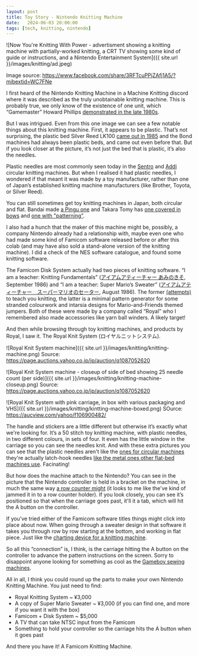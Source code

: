 ```yaml
---
layout: post
title: Toy Story - Nintendo Knitting Machine
date:   2024-06-03 20:00:00
tags: [tech, knitting, nintendo]
---
```


![Now You're Knitting With Power - advertisment showing a knitting machine with partially-worked knitting, a CRT TV showing some kind of guide or instructions, and a Nintendo Entertainment System]({{ site.url }}/images/knitting/ad.jpeg)

Image source: https://www.facebook.com/share/3RFTcuPPjZAfj1A5/?mibextid=WC7FNe

I first heard of the Nintendo Knitting Machine in a Machine Knitting discord where it was described as the truly unobtainable knitting machine. This is probably true, we only know of the existence of one unit, which “Gamemaster” Howard Phillips [demonstrated in the late 1980s](https://www.facebook.com/share/SACYZJpLeBADzVzH/?mibextid=WC7FNe).

But I was intrigued. Even from this one image we can see a few notable things about this knitting machine. 
First, it appears to be plastic. That’s not surprising, the plastic bed Silver Reed LK100 [came out in 1985](https://s917320818ade283a.jimcontent.com/download/version/1534837163/module/10654462579/name/%E7%B7%A8%E6%A9%9F%E5%B9%B4%E8%A1%A8.pdf) and the Bond machines had always been plastic beds, and came out even before that. But if you look closer at the picture, it’s not just the bed that is plastic, it’s also the needles.

Plastic needles are most commonly seen today in the [Sentro](https://www.youtube.com/watch?v=WrNYn_7WJMU) and [Addi](https://www.youtube.com/watch?v=wdz5dUsPxnc) circular knitting machines. But when I realised it had plastic needles, I wondered if that meant it was made by a toy manufacturer, rather than one of Japan’s established knitting machine manufacturers (like Brother, Toyota, or Silver Reed). 

You can still sometimes get toy knitting machines in Japan, both circular and flat. Bandai made [a Pingu one](https://www.bandai.co.jp/catalog/item.php?jan_cd=4902425627762000) and Takara Tomy has [one covered in bows](https://www.takaratomy.co.jp/products/amukawaamina/) and [one with "patterning"](https://www.youtube.com/watch?v=a7Pg6SXNmD4).

I also had a hunch that the maker of this machine might be, possibly, a company Nintendo already had a relationship with, maybe even one who had made some kind of Famicom software released before or after this colab (and may have also sold a stand-alone version of the knitting machine). I did a check of the NES software catalogue, and found some knitting software.

The Famicom Disk System actually had two pieces of knitting software. “I am a teacher: Knitting Fundamentals” ([アイアムアティーチャー あみのきそ](https://www.gamingalexandria.com/highquality/fds/I%20Am%20a%20Teacher%20-%20Teami%20no%20Kiso/I%20Am%20a%20Teacher%20-%20Teami%20no%20Kiso.pdf), September 1986) and “I am a teacher: Super Mario’s Sweater” ([アイアムアティーチャー　スーパーマリオのセーター](https://wikiwiki.jp/vipgt6/%E3%82%A2%E3%82%A4%E3%82%A2%E3%83%A0%E3%82%A2%E3%83%86%E3%82%A3%E3%83%BC%E3%83%81%E3%83%A3%E3%83%BC%20%E3%82%B9%E3%83%BC%E3%83%91%E3%83%BC%E3%83%9E%E3%83%AA%E3%82%AA%E3%81%AE%E3%82%BB%E3%83%BC%E3%82%BF%E3%83%BC/%E6%89%8B%E3%81%82%E3%81%BF%E3%81%AE%E3%81%8D%E3%81%9D), August 1986). The former [(attempts)](https://www.youtube.com/watch?v=dFaZaE5qhMw) to teach you knitting, the latter is a minimal pattern generator for some stranded colourwork and intarsia designs for Mario-and-Friends themed jumpers. Both of these were made by a company called “Royal” who I remembered also made accessories like yarn ball winders. A likely target!

And then while browsing through toy knitting machines, and products by Royal, I saw it. The Royal Knit System (ロイヤルニットシステム). 

![Royal Knit System machine]({{ site.url }}/images/knitting/knitting-machine.png)
Source: https://page.auctions.yahoo.co.jp/jp/auction/q1087052620

![Royal Knit System machine - closeup of side of bed showing 25 needle count (per side)]({{ site.url }}/images/knitting/knitting-machine-closeup.png)
Source: https://page.auctions.yahoo.co.jp/jp/auction/q1087052620

![Royal Knit System with pink carriage, in box with various packaging and VHS]({{ site.url }}/images/knitting/kintting-machine-boxed.png)
SOurce: https://aucview.com/yahoo/f106900482/

The handle and stickers are a little different but otherwise it’s exactly what we're looking for. It’s a 50 stitch toy knitting machine, with plastic needles, in two different colours, in sets of four. It even has the little window in the carriage so you can see the needles knit. And with these extra pictures you can see that the plastic needles aren't like the [ones for circular machines](https://addi.de/en/product-2/addiei-replacement-needles-2/) they're actually latch-hook needles [like the metal ones other flat-bed machines use](https://thewoolendiva.weebly.com/mk-70-needle-comparison-chart.html). Facinating!

But how does the machine attach to the Nintendo? You can see in the picture that the Nintendo controller is held in a bracket on the machine, in much the same way [a row counter might](https://shop.sckmcl.com.hk/products/row-counter-knitting-machine-singer-silver-sk280-sk270-07302003?_pos=11&_sid=a31799c7f&_ss=r) (it looks to me like the've kind of jammed it in to a row counter holder). If you look closely, you can see it’s positioned so that when the carriage goes past, it'll it a tab, which will hit the A button on the controller.

If you’ve tried either of the Famicom software titles things might click into place about now. When going through a sweater design in that software it takes you through row by row starting at the bottom, and working in flat piece. Just like the [charting device for a knitting machine](https://wickedwoollies.home.blog/tag/knitradar/).

So all this “connection” is, I think, is the carriage hitting the A button on the controller to advance the pattern instructions on the screen. Sorry to disappoint anyone looking for something as cool as the [Gameboy sewing machines](https://shonumi.github.io/articles/art22.html).

All in all, I think you could round up the parts to make your own Nintendo Knitting Machine. You just need to find:

* Royal Knitting System ~ ¥3,000
* A copy of Super Mario Sweater ~ ¥3,000 (if you can find one, and more if you want it with the box)
* Famicom + Disk System ~ $5,000 
* A TV that can take NTSC input from the Famicom
* Something to hold your controller so the carriage hits the A button when it goes past

And there you have it! A Famicom Knitting Machine.